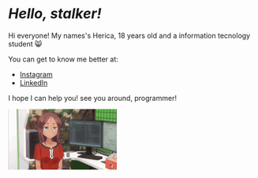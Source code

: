 
# _Hello, stalker!_
Hi everyone! My names's Herica, 18 years old and a information tecnology student 😸

You can get to know me better at:
* [Instagram](https://www.instagram.com/iamhericaa/)
* [LinkedIn](https://www.linkedin.com/in/h%C3%A9rica-cadoni-35519a198/)

I hope I can help you! see you around, programmer!


![gif](gif2.gif)

